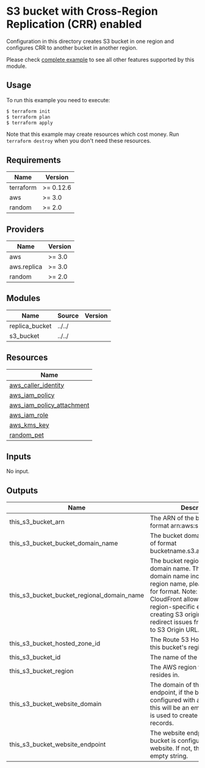 # S3 bucket with Cross-Region Replication (CRR) enabled

Configuration in this directory creates S3 bucket in one region and configures CRR to another bucket in another region.

Please check [complete example](https://github.com/terraform-aws-modules/terraform-aws-s3-bucket/tree/master/examples/complete) to see all other features supported by this module.

## Usage

To run this example you need to execute:

```bash
$ terraform init
$ terraform plan
$ terraform apply
```

Note that this example may create resources which cost money. Run `terraform destroy` when you don't need these resources.

<!-- BEGINNING OF PRE-COMMIT-TERRAFORM DOCS HOOK -->
## Requirements

| Name | Version |
|------|---------|
| terraform | >= 0.12.6 |
| aws | >= 3.0 |
| random | >= 2.0 |

## Providers

| Name | Version |
|------|---------|
| aws | >= 3.0 |
| aws.replica | >= 3.0 |
| random | >= 2.0 |

## Modules

| Name | Source | Version |
|------|--------|---------|
| replica_bucket | ../../ |  |
| s3_bucket | ../../ |  |

## Resources

| Name |
|------|
| [aws_caller_identity](https://registry.terraform.io/providers/hashicorp/aws/latest/docs/data-sources/caller_identity) |
| [aws_iam_policy](https://registry.terraform.io/providers/hashicorp/aws/latest/docs/resources/iam_policy) |
| [aws_iam_policy_attachment](https://registry.terraform.io/providers/hashicorp/aws/latest/docs/resources/iam_policy_attachment) |
| [aws_iam_role](https://registry.terraform.io/providers/hashicorp/aws/latest/docs/resources/iam_role) |
| [aws_kms_key](https://registry.terraform.io/providers/hashicorp/aws/latest/docs/resources/kms_key) |
| [random_pet](https://registry.terraform.io/providers/hashicorp/random/latest/docs/resources/pet) |

## Inputs

No input.

## Outputs

| Name | Description |
|------|-------------|
| this\_s3\_bucket\_arn | The ARN of the bucket. Will be of format arn:aws:s3:::bucketname. |
| this\_s3\_bucket\_bucket\_domain\_name | The bucket domain name. Will be of format bucketname.s3.amazonaws.com. |
| this\_s3\_bucket\_bucket\_regional\_domain\_name | The bucket region-specific domain name. The bucket domain name including the region name, please refer here for format. Note: The AWS CloudFront allows specifying S3 region-specific endpoint when creating S3 origin, it will prevent redirect issues from CloudFront to S3 Origin URL. |
| this\_s3\_bucket\_hosted\_zone\_id | The Route 53 Hosted Zone ID for this bucket's region. |
| this\_s3\_bucket\_id | The name of the bucket. |
| this\_s3\_bucket\_region | The AWS region this bucket resides in. |
| this\_s3\_bucket\_website\_domain | The domain of the website endpoint, if the bucket is configured with a website. If not, this will be an empty string. This is used to create Route 53 alias records. |
| this\_s3\_bucket\_website\_endpoint | The website endpoint, if the bucket is configured with a website. If not, this will be an empty string. |
<!-- END OF PRE-COMMIT-TERRAFORM DOCS HOOK -->
